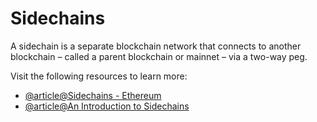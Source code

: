 # Sidechains

A sidechain is a separate blockchain network that connects to another blockchain – called a parent blockchain or mainnet – via a two-way peg.

Visit the following resources to learn more:

- [@article@Sidechains - Ethereum](https://ethereum.org/en/developers/docs/scaling/sidechains/)
- [@article@An Introduction to Sidechains](https://www.coindesk.com/learn/an-introduction-to-sidechains)